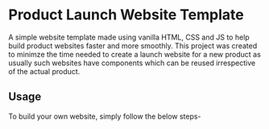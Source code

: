 # Product Launch Website Template
A simple website template made using vanilla HTML, CSS and JS to help build product websites faster and more smoothly. This project was created to minimze the time needed to create a launch website for a new product as usually such websites have components which can be reused irrespective of the actual product. 


## Usage
To build your own website, simply follow the below steps-

